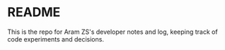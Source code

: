 # README

This is the repo for Aram ZS's developer notes and log, keeping track of code experiments and decisions. 